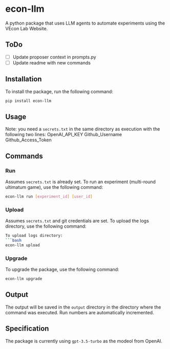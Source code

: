 # econ-llm
A python package that uses LLM agents to automate experiments using the VEcon Lab Website.

## ToDo 
- [ ] Update proposer context in prompts.py 
- [ ] Update readme with new commands

## Installation
To install the package, run the following command:
```bash
pip install econ-llm
```

## Usage
Note: you need a `secrets.txt` in the same directory as execution with the following two lines:
OpenAI_API_KEY
Github_Username Github_Access_Token

## Commands
### Run
Assumes `secrets.txt` is already set. To run an experiment (multi-round ultimatum game), use the following command:
```bash
econ-llm run [experiment_id] [user_id]
```
### Upload
Assumes `secrets.txt` and git credentials are set. To upload the logs directory, use the following command:
```bash
To upload logs directory:
```bash
econ-llm upload
```

### Upgrade
To upgrade the package, use the following command:
```bash
econ-llm upgrade
```

## Output
The output will be saved in the `output` directory in the directory where the command was executed. Run numbers are automatically incremented.

## Specification
The package is currently using `gpt-3.5-turbo` as the modeol from OpenAI.
